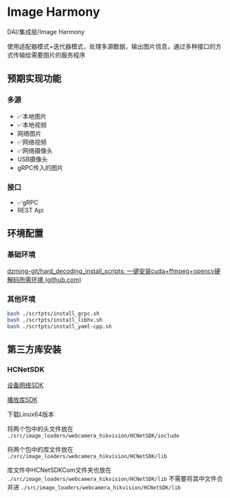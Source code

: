 # Image Harmony

DAI/集成层/Image Harmony

使用适配器模式+迭代器模式，处理多源数据，输出图片信息，通过多种接口的方式传输给需要图片的服务程序

## 预期实现功能

### 多源

- ✅本地图片
- ✅本地视频
- 网络图片
- ✅网络视频
- ✅网络摄像头
- USB摄像头
- gRPC传入的图片

### 接口

- ✅gRPC
- REST Api

## 环境配置

### 基础环境

[dzming-git/hard_decoding_install_scripts: 一键安装cuda+ffmpeg+opencv硬解码所需环境 (github.com)](https://github.com/dzming-git/hard_decoding_install_scripts)

### 其他环境

```bash
bash ./scrtpts/install_grpc.sh
bash ./scrtpts/install_libhv.sh
bash ./scrtpts/install_yaml-cpp.sh
```

## 第三方库安装

### HCNetSDK

[设备网络SDK](https://open.hikvision.com/download/5cda567cf47ae80dd41a54b3?type=10&id=5cda5902f47ae80dd41a54b7)

[播放库SDK](https://open.hikvision.com/download/5cda567cf47ae80dd41a54b3?type=10&id=f11dc00afd8342ac8996493490d77f57)

下载Linux64版本

将两个包中的头文件放在 `./src/image_loaders/webcamera_hikvision/HCNetSDK/include`

将两个包中的库文件放在 `./src/image_loaders/webcamera_hikvision/HCNetSDK/lib`

库文件中HCNetSDKCom文件夹也放在 `./src/image_loaders/webcamera_hikvision/HCNetSDK/lib` 不需要将其中文件合并进 `./src/image_loaders/webcamera_hikvision/HCNetSDK/lib`
